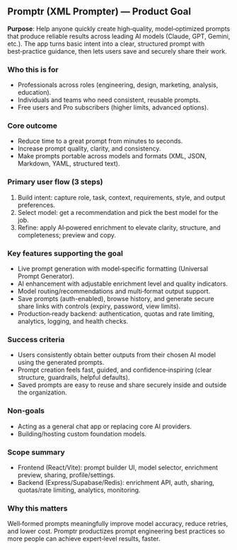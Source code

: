 ## Promptr (XML Prompter) — Product Goal

**Purpose**: Help anyone quickly create high‑quality, model‑optimized prompts that produce reliable results across leading AI models (Claude, GPT, Gemini, etc.). The app turns basic intent into a clear, structured prompt with best‑practice guidance, then lets users save and securely share their work.

### Who this is for
- Professionals across roles (engineering, design, marketing, analysis, education).
- Individuals and teams who need consistent, reusable prompts.
- Free users and Pro subscribers (higher limits, advanced options).

### Core outcome
- Reduce time to a great prompt from minutes to seconds.
- Increase prompt quality, clarity, and consistency.
- Make prompts portable across models and formats (XML, JSON, Markdown, YAML, structured text).

### Primary user flow (3 steps)
1) Build intent: capture role, task, context, requirements, style, and output preferences.
2) Select model: get a recommendation and pick the best model for the job.
3) Refine: apply AI‑powered enrichment to elevate clarity, structure, and completeness; preview and copy.

### Key features supporting the goal
- Live prompt generation with model‑specific formatting (Universal Prompt Generator).
- AI enhancement with adjustable enrichment level and quality indicators.
- Model routing/recommendations and multi‑format output support.
- Save prompts (auth-enabled), browse history, and generate secure share links with controls (expiry, password, view limits).
- Production‑ready backend: authentication, quotas and rate limiting, analytics, logging, and health checks.

### Success criteria
- Users consistently obtain better outputs from their chosen AI model using the generated prompts.
- Prompt creation feels fast, guided, and confidence‑inspiring (clear structure, guardrails, helpful defaults).
- Saved prompts are easy to reuse and share securely inside and outside the organization.

### Non‑goals
- Acting as a general chat app or replacing core AI providers.
- Building/hosting custom foundation models.

### Scope summary
- Frontend (React/Vite): prompt builder UI, model selector, enrichment preview, sharing, profile/settings.
- Backend (Express/Supabase/Redis): enrichment API, auth, sharing, quotas/rate limiting, analytics, monitoring.

### Why this matters
Well‑formed prompts meaningfully improve model accuracy, reduce retries, and lower cost. Promptr productizes prompt engineering best practices so more people can achieve expert‑level results, faster.


